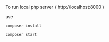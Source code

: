 To run local php server ( http://localhost:8000 ) 

use

<code>composer install</code>

<code>composer start</code>
